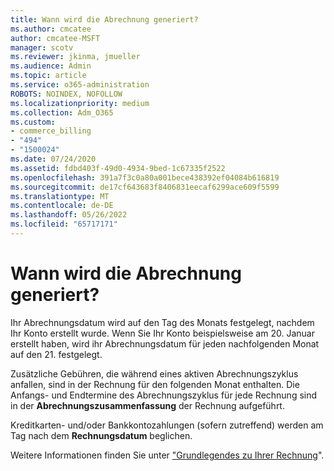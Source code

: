 ```yaml
---
title: Wann wird die Abrechnung generiert?
ms.author: cmcatee
author: cmcatee-MSFT
manager: scotv
ms.reviewer: jkinma, jmueller
ms.audience: Admin
ms.topic: article
ms.service: o365-administration
ROBOTS: NOINDEX, NOFOLLOW
ms.localizationpriority: medium
ms.collection: Adm_O365
ms.custom:
- commerce_billing
- "494"
- "1500024"
ms.date: 07/24/2020
ms.assetid: fdbd403f-49d0-4934-9bed-1c67335f2522
ms.openlocfilehash: 391a7f3c0a80a001bece438392ef04084b616819
ms.sourcegitcommit: de17cf643683f8406831eecaf6299ace609f5599
ms.translationtype: MT
ms.contentlocale: de-DE
ms.lasthandoff: 05/26/2022
ms.locfileid: "65717171"
---
```

# <a name="when-is-the-billing-statement-generated"></a>Wann wird die Abrechnung generiert?

Ihr Abrechnungsdatum wird auf den Tag des Monats festgelegt, nachdem Ihr Konto erstellt wurde. Wenn Sie Ihr Konto beispielsweise am 20. Januar erstellt haben, wird ihr Abrechnungsdatum für jeden nachfolgenden Monat auf den 21. festgelegt.

Zusätzliche Gebühren, die während eines aktiven Abrechnungszyklus anfallen, sind in der Rechnung für den folgenden Monat enthalten. Die Anfangs- und Endtermine des Abrechnungszyklus für jede Rechnung sind in der **Abrechnungszusammenfassung** der Rechnung aufgeführt.

Kreditkarten- und/oder Bankkontozahlungen (sofern zutreffend) werden am Tag nach dem **Rechnungsdatum** beglichen.
  
Weitere Informationen finden Sie unter ["Grundlegendes zu Ihrer Rechnung](https://docs.microsoft.com/microsoft-365/commerce/billing-and-payments/understand-your-invoice2)".